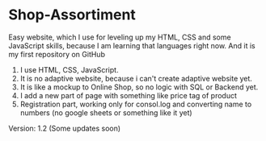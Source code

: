 # Shop-Assortiment
Easy website, which I use for leveling up my HTML, CSS and some JavaScript skills, because I am learning that languages right now. And it is my first repository on GitHub
 1. I use HTML, CSS, JavaScript.
 2. It is no adaptive website, because i can't create adaptive website yet.
 3. It is like a mockup to Online Shop, so no logic with SQL or Backend yet.
 4. I add a new part of page with something like price tag of product
 5. Registration part, working only for consol.log and converting name to numbers (no google sheets or  something like it yet)

Version: 1.2 (Some updates soon)
